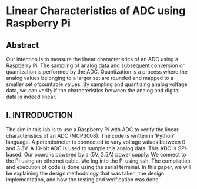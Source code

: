 # Linear Characteristics of ADC using Raspberry Pi

## Abstract 

Our intention is to measure the linear characteristics of an ADC using a Raspberry Pi. The sampling of analog data and subsequent conversion or quantization is performed by the ADC. Quantization is a process where the analog values belonging to a larger set are rounded and mapped to a smaller set ofcountable values. By sampling and quantizing analog voltage data, we can verify if the characteristics between the analog and digital data is indeed linear.

## I.  INTRODUCTION

The  aim  in  this  lab  is  to  use  a  Raspberry  Pi  with  ADC to  verify  the  linear  characteristics  of  an  ADC  (MCP3008). The  code  is  written  in  ’Python’  language.  A  potentiometer is  connected  to  vary  voltage  values  between  0  and  3.3V.  A 10-bit ADC is used to sample this analog data. This ADC is SPI-based. Our  board  is  powered  by  a  (5V,  2.5A)  power  supply.  We connect  to  the  Pi  using  an  ethernet  cable.  We  log  into  the Pi using ssh. The compilation and execution of code is done using the serial terminal. In this paper, we will be explaining the design methodology that was taken, the design implementation, and how the testing and verification was done
